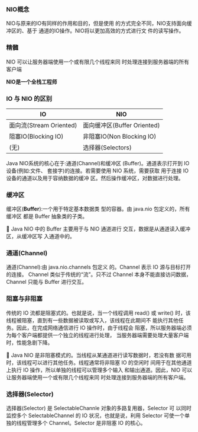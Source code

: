 ### NIO概念

NIO与原来的IO有同样的作用和目的，但是使用 的方式完全不同，NIO支持面向缓冲区的、基于 通道的IO操作。NIO将以更加高效的方式进行文 件的读写操作。

### 精髓

NIO 可以让服务器端使用一个或有限几个线程来同 时处理连接到服务器端的所有客户端

**NIO是一个全栈工程师**

### IO 与 NIO 的区别

| IO                      | NIO                         |
| ----------------------- | --------------------------- |
| 面向流(Stream Oriented) | 面向缓冲区(Buffer Oriented) |
| 阻塞IO(Blocking IO)     | 非阻塞IO(Non Blocking IO)   |
| (无)                    | 选择器(Selectors)           |

Java NIO系统的核心在于:通道(Channel)和缓冲区 (Buffer)。通道表示打开到 IO 设备(例如:文件、 套接字)的连接。若需要使用 NIO 系统，需要获取 用于连接 IO 设备的通道以及用于容纳数据的缓冲 区。然后操作缓冲区，对数据进行处理。

### 缓冲区

缓冲区(**Buffer**):一个用于特定基本数据类 型的容器。由 java.nio 包定义的，所有缓冲区 都是 Buffer 抽象类的子类。

 Java NIO 中的 Buffer 主要用于与 NIO 通道进行 交互，数据是从通道读入缓冲区，从缓冲区写 入通道中的。

### 通道(**Channel**)

通道(Channel):由 java.nio.channels 包定义 的。Channel 表示 IO 源与目标打开的连接。 Channel 类似于传统的“流”。只不过 Channel 本身不能直接访问数据，Channel 只能与 Buffer 进行交互。

### 阻塞与非阻塞

传统的 IO 流都是阻塞式的。也就是说，当一个线程调用 read() 或 write() 时，该线程被阻塞，直到有一些数据被读取或写入，该线程在此期间不 能执行其他任务。因此，在完成网络通信进行 IO 操作时，由于线程会 阻塞，所以服务器端必须为每个客户端都提供一个独立的线程进行处理， 当服务器端需要处理大量客户端时，性能急剧下降。

 Java NIO 是非阻塞模式的。当线程从某通道进行读写数据时，若没有数 据可用时，该线程可以进行其他任务。线程通常将非阻塞 IO 的空闲时 间用于在其他通道上执行 IO 操作，所以单独的线程可以管理多个输入 和输出通道。因此，NIO 可以让服务器端使用一个或有限几个线程来同 时处理连接到服务器端的所有客户端。

### 选择器(**Selector**)

选择器(Selector) 是 SelectableChannle 对象的多路复用器，Selector 可 以同时监控多个 SelectableChannel 的 IO 状况，也就是说，利用 Selector 可使一个单独的线程管理多个 Channel。Selector 是非阻塞 IO 的核心。